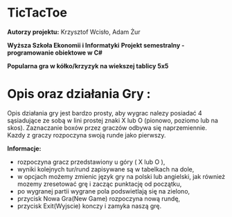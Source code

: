 # TicTacToe

**Autorzy projektu:** Krzysztof Wcisło, Adam Żur

**Wyższa Szkoła Ekonomii i Informatyki**
**Projekt semestralny - programowanie obiektowe w C#**

**Popularna gra w kółko/krzyzyk na wiekszej tablicy 5x5**

# Opis oraz działania Gry :

Opis działania gry jest bardzo prosty, aby wygrac nalezy posiadać 4 sąsiadujące ze sobą w lini prostej znaki X lub O 
(pionowo, poziomo lub na skos). Zaznaczanie boxów przez graczów odbywa się naprzemiennie. Kazdy z graczy rozpoczyna 
swoją runde jako pierwszy.

**Informacje:**
* rozpoczyna gracz przedstawiony u góry ( X lub O ), 
* wyniki kolejnych tur/rund zapisywane są w tabelkach na dole,
* w opcjach możemy zmienic język gry na polski lub angielski, jak również mozemy zresetować grę i zacząc punktację od początku,
* po wygranej partii wygrane pola podswietlają się na zielono,
* przycisk Nowa Gra(New Game) rozpoczyna nową rundę,
* przycisk Exit(Wyjscie) konczy i zamyka naszą grę.
